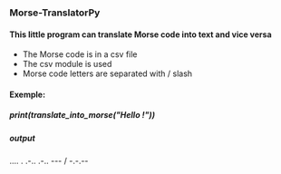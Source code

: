 <h3>Morse-TranslatorPy</h3>

<h4>This little program can translate Morse code into text and vice versa</h4>

- The Morse code is in a csv file
- The csv module is used
- Morse code letters are separated with / slash

<h4>Exemple:</h4>

<h5>print(translate_into_morse("Hello !"))</h5>
<h5>output</h5>
.... . .-.. .-.. --- / -.-.--
